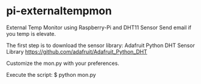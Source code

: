 # pi-externaltempmon
External Temp Monitor using Raspberry-Pi and DHT11 Sensor
Send email if you temp is elevate.

The first step is to download the sensor library: 
Adafruit Python DHT Sensor Library https://github.com/adafruit/Adafruit_Python_DHT 

Customize the mon.py with your preferences.

Execute the script: 
$ python mon.py
